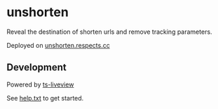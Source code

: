 # unshorten

Reveal the destination of shorten urls and remove tracking parameters.

Deployed on [unshorten.respects.cc](https://unshorten.respects.cc/)

## Development

Powered by [ts-liveview](https://github.com/beenotung/ts-liveview/blob/v5-minimal-template/README.md)

See [help.txt](help.txt) to get started.
